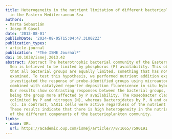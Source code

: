 ```yaml
---
title: Heterogeneity in the nutrient limitation of different bacterioplankton groups
  in the Eastern Mediterranean Sea
authors:
- Marta Sebastián
- Josep M Gasol
date: '2013-08-01'
publishDate: '2024-08-05T15:04:47.310022Z'
publication_types:
- article-journal
publication: '*The ISME Journal*'
doi: 10.1038/ismej.2013.42
abstract: Abstract The heterotrophic bacterial community of the Eastern Mediterranean
  Sea is believed to be limited by phosphorus (P) availability. This observation assumes
  that all bacterial groups are equally limited, something that has not been hitherto
  examined. To test this hypothesis, we performed nutrient addition experiments and
  investigated the response of probe-identified groups using microautoradiography
  combined with catalyzed reporter deposition fluorescence in situ hybridization.
  Our results show contrasting responses between the bacterial groups, with Gammaproteobacteria
  being the group more affected by P availability. The Roseobacter clade was likely
  colimited by P and nitrogen (N), whereas Bacteroidetes by P, N and organic carbon
  (C). In contrast, SAR11 cells were active regardless of the nutrient concentration.
  These results indicate that there is high heterogeneity in the nutrient limitation
  of the different components of the bacterioplankton community.
links:
- name: URL
  url: https://academic.oup.com/ismej/article/7/8/1665/7590191
---
```

